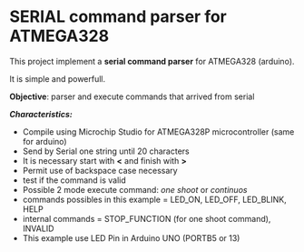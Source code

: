 # SERIAL command parser for ATMEGA328

This project implement a **serial command parser** for ATMEGA328 (arduino).

It is simple and powerfull.

**Objective**: parser and execute commands that arrived from serial

**_Characteristics:_**

- Compile using Microchip Studio for ATMEGA328P microcontroller (same for arduino)
- Send by Serial one string until 20 characters 
- It is necessary start with **<** and finish with **>**
- Permit use of backspace case necessary
- test if the command is valid
- Possible 2 mode execute command: _one shoot_ or _continuos_
- commands possibles in this example = LED_ON, LED_OFF, LED_BLINK, HELP
- internal commands = STOP_FUNCTION (for one shoot command), INVALID
- This example use LED Pin in Arduino UNO (PORTB5 or 13)
